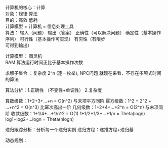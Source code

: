 计算机的核心：计算    
对象：规律   算法    
目的：高效 低耗  
计算模型 = 计算机 = 信息处理工具   
算法： 输入（问题）  输出（答案）  正确性（可以解决问题）  确定性（基本操作序列）   可行性（基本操作可实现）  有穷性（有限步  
可得到输出）  
  
计算模型：
图灵机  
RAM
算法运行时间正比于基本操作次数 

求解子集合 ：复杂度 2^n (逐一枚举), NPC问题  就现在来看，不存在多项式时间的算法  

算法分析：1.正确性  （不变性+单调性） 2.复杂度

算数级数：1+2+3+...+n = O(n^2) 与末项平方同阶
幂方级数：1^2 + 2^2 + ...+n^2 = O(n^3) 比幂次高出一阶
几何级数：1+2+4+...+2^n = O(2^n) 与末项同阶
收敛级数：1+1/4+...+1/n^2 = O(1) 
1+1/2+1/3+...+1/n = Theta(logn)
log1+log2+...logn = Theta(nlogn)

递归跟踪分析：分析每一个递归实例
递归方程：递推方程+递归基

动态规划：

